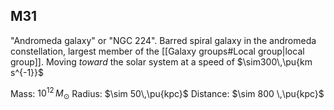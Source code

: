 ## M31
"Andromeda galaxy" or "NGC 224". Barred spiral galaxy in the andromeda constellation, largest member of the [[Galaxy groups#Local group|local group]]. Moving *toward* the solar system at a speed of $\sim300\,\pu{km s^{-1}}$

Mass: $10^{12}\,M_\odot$
Radius: $\sim 50\,\pu{kpc}$
Distance: $\sim 800 \,\pu{kpc}$
